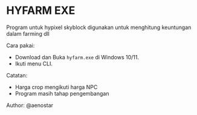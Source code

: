 # HYFARM EXE

Program untuk hypixel skyblock
digunakan untuk menghitung keuntungan dalam farming
dll

Cara pakai:
- Download dan Buka `hyfarm.exe` di Windows 10/11.
- Ikuti menu CLI.

Catatan:
- Harga crop mengikuti harga NPC
- Program masih tahap pengembangan

Author: @aenostar
